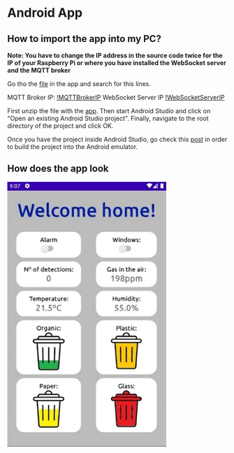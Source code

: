 # Android App

## How to import the app into my PC?

**Note: You have to change the IP address in the source code twice for the IP of your Raspberry Pi or where you have installed the WebSocket server and the MQTT broker**

Go tho the [file](./myIoTApp2/app/src/main/java/dte/masteriot/mdp/myiotapp2/MainActivity.java) in the app and search for this lines.

MQTT Broker IP:
[!MQTTBrokerIP](../Docs/img/mqttBrokerIP.jpg)
WebSocket Server IP
[!WebSocketServerIP](../Docs/img/WebSocketServerIP.jpg)

First unzip the file with the [app](./myIoTApp2.zip). Then start Android Studio and click on "Open an existing Android Studio project". Finally, navigate to the root directory of the project and click OK.

Once you have the project inside Android Studio, go check this [post](https://realm.io/building-android-app/) in order to build the project into the Android emulator.

## How does the app look

![My Image](../Docs/img/androidApp0.jpg)